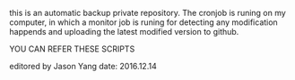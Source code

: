 this is an automatic backup private repository. The cronjob is runing on my computer, in which a monitor job is runing for detecting any modification happends and uploading the latest modified version to github.

YOU CAN REFER THESE SCRIPTS

editored by Jason Yang
date: 2016.12.14
